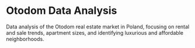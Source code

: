# Otodom Data Analysis
Data analysis of the Otodom real estate market in Poland, focusing on rental and sale trends, apartment sizes, and identifying luxurious and affordable neighborhoods.
